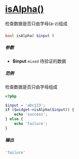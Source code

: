 [isAlpha()](http://twinh.github.com/widget/api/isAlpha)
=======================================================

检查数据是否只由字母(a-z)组成

### 
```php
bool isAlpha( $input )
```

##### 参数
* **$input** `mixed` 待验证的数据

##### 范例
检查数据是否只由字母组成
```php
<?php

$input = 'abc123';
if ($widget->isAlpha($input)) {
    echo 'success';
} else {
    echo 'failure';
}
```
##### 输出
```php
'failure'
```
